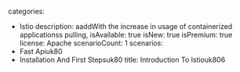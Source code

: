 categories:
  - Istio
description:
  aaddWith the increase in usage of containerized applicationss pulling,
isAvailable: true
isNew: true
isPremium: true
license: Apache
scenarioCount: 1
scenarios:
  - Fast Apiuk80
  - Installation And First Stepsuk80
title: Introduction To Istiouk806

